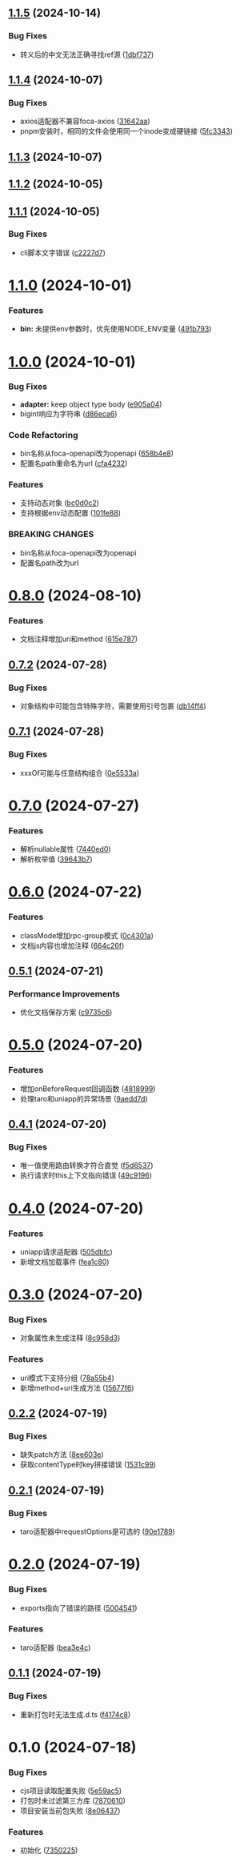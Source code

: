 

## [1.1.5](https://github.com/foca-js/foca-openapi/compare/1.1.4...1.1.5) (2024-10-14)


### Bug Fixes

* 转义后的中文无法正确寻找ref源 ([1dbf737](https://github.com/foca-js/foca-openapi/commit/1dbf7374d4e6629ade5c6c82532c70f99a6dccb1))

## [1.1.4](https://github.com/foca-js/foca-openapi/compare/1.1.3...1.1.4) (2024-10-07)


### Bug Fixes

* axios适配器不兼容foca-axios ([31642aa](https://github.com/foca-js/foca-openapi/commit/31642aa7509ace876fba85a6be96959926462bf6))
* pnpm安装时，相同的文件会使用同一个inode变成硬链接 ([5fc3343](https://github.com/foca-js/foca-openapi/commit/5fc3343f013e64194d5a2cb100bfbd0ca9bc7fd5))

## [1.1.3](https://github.com/foca-js/foca-openapi/compare/1.1.2...1.1.3) (2024-10-07)

## [1.1.2](https://github.com/foca-js/foca-openapi/compare/1.1.1...1.1.2) (2024-10-05)

## [1.1.1](https://github.com/foca-js/foca-openapi/compare/1.1.0...1.1.1) (2024-10-05)


### Bug Fixes

* cli脚本文字错误 ([c2227d7](https://github.com/foca-js/foca-openapi/commit/c2227d7172c61d24748fb921237833332b2f5eb2))

# [1.1.0](https://github.com/foca-js/foca-openapi/compare/1.0.0...1.1.0) (2024-10-01)


### Features

* **bin:** 未提供env参数时，优先使用NODE_ENV变量 ([491b793](https://github.com/foca-js/foca-openapi/commit/491b79333a93e764ff8ec730fe4afc24c2302a10))

# [1.0.0](https://github.com/foca-js/foca-openapi/compare/0.8.0...1.0.0) (2024-10-01)


### Bug Fixes

* **adapter:** keep object type body ([e905a04](https://github.com/foca-js/foca-openapi/commit/e905a0481e8572c671b68731d50bea712e0b10cc))
* bigint响应为字符串 ([d86eca6](https://github.com/foca-js/foca-openapi/commit/d86eca6d34333636a2414f2430c9e73425982ab0))


### Code Refactoring

* bin名称从foca-openapi改为openapi ([658b4e8](https://github.com/foca-js/foca-openapi/commit/658b4e8276619986dfdf19a32cef365e1aaf6da3))
* 配置名path重命名为url ([cfa4232](https://github.com/foca-js/foca-openapi/commit/cfa4232299683f30c0cf073c677fdcee20d63896))


### Features

* 支持动态对象 ([bc0d0c2](https://github.com/foca-js/foca-openapi/commit/bc0d0c265aadfe196079af83a6b39ccd5b499cae))
* 支持根据env动态配置 ([101fe88](https://github.com/foca-js/foca-openapi/commit/101fe88fb9e8a3c8541326254aa7b493b65ca0f4))


### BREAKING CHANGES

* bin名称从foca-openapi改为openapi
* 配置名path改为url

# [0.8.0](https://github.com/foca-js/foca-openapi/compare/0.7.2...0.8.0) (2024-08-10)


### Features

* 文档注释增加uri和method ([615e787](https://github.com/foca-js/foca-openapi/commit/615e7873b9d053065bbe6632ff893db811197767))

## [0.7.2](https://github.com/foca-js/foca-openapi/compare/0.7.1...0.7.2) (2024-07-28)


### Bug Fixes

* 对象结构中可能包含特殊字符，需要使用引号包裹 ([db14ff4](https://github.com/foca-js/foca-openapi/commit/db14ff4e379ece4315abc8e40a7d41e494bdaa5f))

## [0.7.1](https://github.com/foca-js/foca-openapi/compare/0.7.0...0.7.1) (2024-07-28)


### Bug Fixes

* xxxOf可能与任意结构组合 ([0e5533a](https://github.com/foca-js/foca-openapi/commit/0e5533ae898c992218c82c091c3af8017fbb4aa9))

# [0.7.0](https://github.com/foca-js/foca-openapi/compare/0.6.0...0.7.0) (2024-07-27)


### Features

* 解析nullable属性 ([7440ed0](https://github.com/foca-js/foca-openapi/commit/7440ed01d694d5836b8c904dca1628001b4c0938))
* 解析枚举值 ([39643b7](https://github.com/foca-js/foca-openapi/commit/39643b7c3bf373c3a819b930bb9084b47df1d412))

# [0.6.0](https://github.com/foca-js/foca-openapi/compare/0.5.1...0.6.0) (2024-07-22)


### Features

* classMode增加rpc-group模式 ([0c4301a](https://github.com/foca-js/foca-openapi/commit/0c4301a47d9b2498c4bd878fc59fc6e1d0825c85))
* 文档js内容也增加注释 ([664c26f](https://github.com/foca-js/foca-openapi/commit/664c26febbe8b5fc8daaad38f8cfc71d602ecb5b))

## [0.5.1](https://github.com/foca-js/foca-openapi/compare/0.5.0...0.5.1) (2024-07-21)


### Performance Improvements

* 优化文档保存方案 ([c9735c6](https://github.com/foca-js/foca-openapi/commit/c9735c6d5a5c123764b9ef8c30625a50d86180b3))

# [0.5.0](https://github.com/foca-js/foca-openapi/compare/0.4.1...0.5.0) (2024-07-20)


### Features

* 增加onBeforeRequest回调函数 ([4818999](https://github.com/foca-js/foca-openapi/commit/481899901c2d51d5f3eeb4678372cd8b584b9df2))
* 处理taro和uniapp的异常场景 ([9aedd7d](https://github.com/foca-js/foca-openapi/commit/9aedd7d16c021840303c4a7396a824c8ab39be2f))

## [0.4.1](https://github.com/foca-js/foca-openapi/compare/0.4.0...0.4.1) (2024-07-20)


### Bug Fixes

* 唯一值使用路由转换才符合直觉 ([f5d6537](https://github.com/foca-js/foca-openapi/commit/f5d65374f5097724ca0352cd8eba6b96fc1e1fef))
* 执行请求时this上下文指向错误 ([49c9196](https://github.com/foca-js/foca-openapi/commit/49c9196e63a56c5cc3d92ea85bc4df7fada3aa36))

# [0.4.0](https://github.com/foca-js/foca-openapi/compare/0.3.0...0.4.0) (2024-07-20)


### Features

* uniapp请求适配器 ([505dbfc](https://github.com/foca-js/foca-openapi/commit/505dbfcafc632011cfe6d9ae3a36286f6296f089))
* 新增文档加载事件 ([fea1c80](https://github.com/foca-js/foca-openapi/commit/fea1c8080f77fe9ba114f36c0783a20453822132))

# [0.3.0](https://github.com/foca-js/foca-openapi/compare/0.2.2...0.3.0) (2024-07-20)


### Bug Fixes

* 对象属性未生成注释 ([8c958d3](https://github.com/foca-js/foca-openapi/commit/8c958d3428820242aa6d5a330dfe36235c6e59e1))


### Features

* uri模式下支持分组 ([78a55b4](https://github.com/foca-js/foca-openapi/commit/78a55b46d7945e7930b08bfc1e9a3f617335d51f))
* 新增method+uri生成方法 ([15677f6](https://github.com/foca-js/foca-openapi/commit/15677f6caa30c0edb721ed44a549e298e7bc79ed))

## [0.2.2](https://github.com/foca-js/foca-openapi/compare/0.2.1...0.2.2) (2024-07-19)


### Bug Fixes

* 缺失patch方法 ([8ee603e](https://github.com/foca-js/foca-openapi/commit/8ee603ea2c13dd5ee1d5445dbdfa2a644a528e17))
* 获取contentType时key拼接错误 ([1531c99](https://github.com/foca-js/foca-openapi/commit/1531c99ff7d0c04d59801cd4ac8376958c7e8b5b))

## [0.2.1](https://github.com/foca-js/foca-openapi/compare/0.2.0...0.2.1) (2024-07-19)


### Bug Fixes

* taro适配器中requestOptions是可选的 ([90e1789](https://github.com/foca-js/foca-openapi/commit/90e1789db43ec44a69e8a0d03875f05f9a64cb86))

# [0.2.0](https://github.com/foca-js/foca-openapi/compare/0.1.1...0.2.0) (2024-07-19)


### Bug Fixes

* exports指向了错误的路径 ([5004541](https://github.com/foca-js/foca-openapi/commit/5004541ad044db4cf6fec0a6689b19e4a882bf30))


### Features

* taro适配器 ([bea3e4c](https://github.com/foca-js/foca-openapi/commit/bea3e4c024e0d837760113de2b9c26e4b99e2b0e))

## [0.1.1](https://github.com/foca-js/foca-openapi/compare/0.1.0...0.1.1) (2024-07-19)


### Bug Fixes

* 重新打包时无法生成.d.ts ([f4174c8](https://github.com/foca-js/foca-openapi/commit/f4174c88f6142fa5406718ee3a340561d379b49d))

# 0.1.0 (2024-07-18)


### Bug Fixes

* cjs项目读取配置失败 ([5e59ac5](https://github.com/foca-js/foca-openapi/commit/5e59ac5f9d03b9eba08afb23d38e4319cba40571))
* 打包时未过滤第三方库 ([7870610](https://github.com/foca-js/foca-openapi/commit/787061041fab148c365de864e0a66c41509443c8))
* 项目安装当前包失败 ([8e06437](https://github.com/foca-js/foca-openapi/commit/8e0643727c7d3733f05c446d2575fc167577f8f8))


### Features

* 初始化 ([7350225](https://github.com/foca-js/foca-openapi/commit/73502250bec4a69a79a70259d4835ead37670e06))
